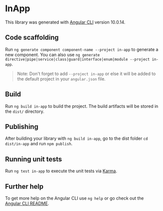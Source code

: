 # InApp

This library was generated with [Angular CLI](https://github.com/angular/angular-cli) version 10.0.14.

## Code scaffolding

Run `ng generate component component-name --project in-app` to generate a new component. You can also use `ng generate directive|pipe|service|class|guard|interface|enum|module --project in-app`.
> Note: Don't forget to add `--project in-app` or else it will be added to the default project in your `angular.json` file. 

## Build

Run `ng build in-app` to build the project. The build artifacts will be stored in the `dist/` directory.

## Publishing

After building your library with `ng build in-app`, go to the dist folder `cd dist/in-app` and run `npm publish`.

## Running unit tests

Run `ng test in-app` to execute the unit tests via [Karma](https://karma-runner.github.io).

## Further help

To get more help on the Angular CLI use `ng help` or go check out the [Angular CLI README](https://github.com/angular/angular-cli/blob/master/README.md).
